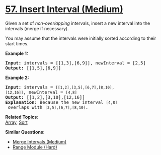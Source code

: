 # [57. Insert Interval (Medium)](https://leetcode.com/problems/insert-interval/)

<p>Given a set of <em>non-overlapping</em> intervals, insert a new interval into the intervals (merge if necessary).</p>

<p>You may assume that the intervals were initially sorted according to their start times.</p>

<p><strong>Example 1:</strong></p>

<pre><strong>Input:</strong> intervals = [[1,3],[6,9]], newInterval = [2,5]
<strong>Output:</strong> [[1,5],[6,9]]
</pre>

<p><strong>Example 2:</strong></p>

<pre><strong>Input:</strong> intervals = <code>[[1,2],[3,5],[6,7],[8,10],[12,16]]</code>, newInterval = <code>[4,8]</code>
<strong>Output:</strong> [[1,2],[3,10],[12,16]]
<strong>Explanation:</strong> Because the new interval <code>[4,8]</code> overlaps with <code>[3,5],[6,7],[8,10]</code>.</pre>

**Related Topics**:  
[Array](https://leetcode.com/tag/array/), [Sort](https://leetcode.com/tag/sort/)

**Similar Questions**:

- [Merge Intervals (Medium)](https://leetcode.com/problems/merge-intervals/)
- [Range Module (Hard)](https://leetcode.com/problems/range-module/)
